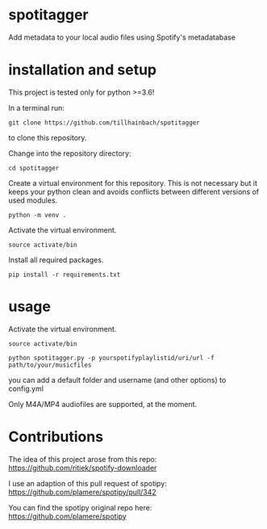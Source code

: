 # spotitagger
Add metadata to your local audio files using Spotify's metadatabase

# installation and setup
This project is tested only for python >=3.6! 

In a terminal run:
```
git clone https://github.com/tillhainbach/spotitagger
```
to clone this repository.

Change into the repository directory:
```
cd spotitagger
```

Create a virtual environment for this repository. This is not necessary but it keeps your python clean and avoids conflicts between different versions of used modules.
```
python -m venv .
```

Activate the virtual environment.
```
source activate/bin
```

Install all required packages.
```
pip install -r requirements.txt
```


# usage
Activate the virtual environment.
```
source activate/bin
```
```
python spotitagger.py -p yourspotifyplaylistid/uri/url -f path/to/your/musicfiles
```

you can add a default folder and username (and other options) to config.yml

Only M4A/MP4 audiofiles are supported, at the moment.

# Contributions
The idea of this project arose from this repo: https://github.com/ritiek/spotify-downloader

I use an adaption of this pull request of spotipy: https://github.com/plamere/spotipy/pull/342

You can find the spotipy original repo here: https://github.com/plamere/spotipy





